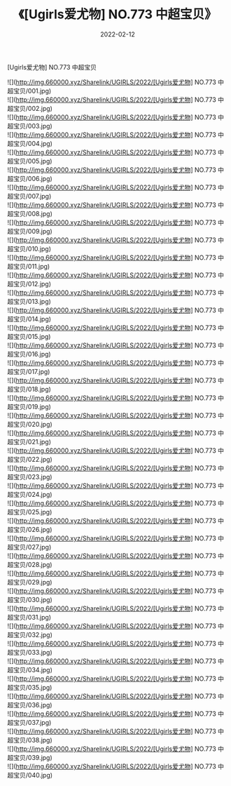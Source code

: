 ﻿---
layout: post
title:  《[Ugirls爱尤物] NO.773 中超宝贝》
date:   2022-02-12
img: http://img.660000.xyz/Sharelink/UGIRLS/2022/[Ugirls爱尤物] NO.773 中超宝贝/000.jpg
categories: [美女, 清纯, 唯美]
---

[Ugirls爱尤物] NO.773 中超宝贝

 ![](http://img.660000.xyz/Sharelink/UGIRLS/2022/[Ugirls爱尤物] NO.773 中超宝贝/001.jpg) <br>![](http://img.660000.xyz/Sharelink/UGIRLS/2022/[Ugirls爱尤物] NO.773 中超宝贝/002.jpg) <br>![](http://img.660000.xyz/Sharelink/UGIRLS/2022/[Ugirls爱尤物] NO.773 中超宝贝/003.jpg) <br>![](http://img.660000.xyz/Sharelink/UGIRLS/2022/[Ugirls爱尤物] NO.773 中超宝贝/004.jpg) <br>![](http://img.660000.xyz/Sharelink/UGIRLS/2022/[Ugirls爱尤物] NO.773 中超宝贝/005.jpg) <br>![](http://img.660000.xyz/Sharelink/UGIRLS/2022/[Ugirls爱尤物] NO.773 中超宝贝/006.jpg) <br>![](http://img.660000.xyz/Sharelink/UGIRLS/2022/[Ugirls爱尤物] NO.773 中超宝贝/007.jpg) <br>![](http://img.660000.xyz/Sharelink/UGIRLS/2022/[Ugirls爱尤物] NO.773 中超宝贝/008.jpg) <br>![](http://img.660000.xyz/Sharelink/UGIRLS/2022/[Ugirls爱尤物] NO.773 中超宝贝/009.jpg) <br>![](http://img.660000.xyz/Sharelink/UGIRLS/2022/[Ugirls爱尤物] NO.773 中超宝贝/010.jpg) <br>![](http://img.660000.xyz/Sharelink/UGIRLS/2022/[Ugirls爱尤物] NO.773 中超宝贝/011.jpg) <br>![](http://img.660000.xyz/Sharelink/UGIRLS/2022/[Ugirls爱尤物] NO.773 中超宝贝/012.jpg) <br>![](http://img.660000.xyz/Sharelink/UGIRLS/2022/[Ugirls爱尤物] NO.773 中超宝贝/013.jpg) <br>![](http://img.660000.xyz/Sharelink/UGIRLS/2022/[Ugirls爱尤物] NO.773 中超宝贝/014.jpg) <br>![](http://img.660000.xyz/Sharelink/UGIRLS/2022/[Ugirls爱尤物] NO.773 中超宝贝/015.jpg) <br>![](http://img.660000.xyz/Sharelink/UGIRLS/2022/[Ugirls爱尤物] NO.773 中超宝贝/016.jpg) <br>![](http://img.660000.xyz/Sharelink/UGIRLS/2022/[Ugirls爱尤物] NO.773 中超宝贝/017.jpg) <br>![](http://img.660000.xyz/Sharelink/UGIRLS/2022/[Ugirls爱尤物] NO.773 中超宝贝/018.jpg) <br>![](http://img.660000.xyz/Sharelink/UGIRLS/2022/[Ugirls爱尤物] NO.773 中超宝贝/019.jpg) <br>![](http://img.660000.xyz/Sharelink/UGIRLS/2022/[Ugirls爱尤物] NO.773 中超宝贝/020.jpg) <br>![](http://img.660000.xyz/Sharelink/UGIRLS/2022/[Ugirls爱尤物] NO.773 中超宝贝/021.jpg) <br>![](http://img.660000.xyz/Sharelink/UGIRLS/2022/[Ugirls爱尤物] NO.773 中超宝贝/022.jpg) <br>![](http://img.660000.xyz/Sharelink/UGIRLS/2022/[Ugirls爱尤物] NO.773 中超宝贝/023.jpg) <br>![](http://img.660000.xyz/Sharelink/UGIRLS/2022/[Ugirls爱尤物] NO.773 中超宝贝/024.jpg) <br>![](http://img.660000.xyz/Sharelink/UGIRLS/2022/[Ugirls爱尤物] NO.773 中超宝贝/025.jpg) <br>![](http://img.660000.xyz/Sharelink/UGIRLS/2022/[Ugirls爱尤物] NO.773 中超宝贝/026.jpg) <br>![](http://img.660000.xyz/Sharelink/UGIRLS/2022/[Ugirls爱尤物] NO.773 中超宝贝/027.jpg) <br>![](http://img.660000.xyz/Sharelink/UGIRLS/2022/[Ugirls爱尤物] NO.773 中超宝贝/028.jpg) <br>![](http://img.660000.xyz/Sharelink/UGIRLS/2022/[Ugirls爱尤物] NO.773 中超宝贝/029.jpg) <br>![](http://img.660000.xyz/Sharelink/UGIRLS/2022/[Ugirls爱尤物] NO.773 中超宝贝/030.jpg) <br>![](http://img.660000.xyz/Sharelink/UGIRLS/2022/[Ugirls爱尤物] NO.773 中超宝贝/031.jpg) <br>![](http://img.660000.xyz/Sharelink/UGIRLS/2022/[Ugirls爱尤物] NO.773 中超宝贝/032.jpg) <br>![](http://img.660000.xyz/Sharelink/UGIRLS/2022/[Ugirls爱尤物] NO.773 中超宝贝/033.jpg) <br>![](http://img.660000.xyz/Sharelink/UGIRLS/2022/[Ugirls爱尤物] NO.773 中超宝贝/034.jpg) <br>![](http://img.660000.xyz/Sharelink/UGIRLS/2022/[Ugirls爱尤物] NO.773 中超宝贝/035.jpg) <br>![](http://img.660000.xyz/Sharelink/UGIRLS/2022/[Ugirls爱尤物] NO.773 中超宝贝/036.jpg) <br>![](http://img.660000.xyz/Sharelink/UGIRLS/2022/[Ugirls爱尤物] NO.773 中超宝贝/037.jpg) <br>![](http://img.660000.xyz/Sharelink/UGIRLS/2022/[Ugirls爱尤物] NO.773 中超宝贝/038.jpg) <br>![](http://img.660000.xyz/Sharelink/UGIRLS/2022/[Ugirls爱尤物] NO.773 中超宝贝/039.jpg) <br>![](http://img.660000.xyz/Sharelink/UGIRLS/2022/[Ugirls爱尤物] NO.773 中超宝贝/040.jpg) <br>